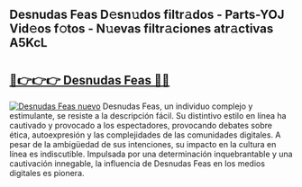 ## Desnudas Feas D𝚎sn𝚞dos filtr𝚊dos - Parts-YOJ Vid𝚎os f𝚘tos - N𝚞evas filtr𝚊ciones atr𝚊ctivas A5KcL

# <h2><a href="http://mbarsl.tromn.icu/?c=Desnudas+Feas">🔗👉👉👉 Desnudas Feas 🔗🔗</a></h2>

[![Desnudas Feas nuevo](https://i.imgur.com/pEAQMta.gif)](http://mbarsl.tromn.icu/?c=Desnudas+Feas)
Desnudas Feas, un individuo complejo y estimulante, se resiste a la descripción fácil. Su distintivo estilo en línea ha cautivado y provocado a los espectadores, provocando debates sobre ética, autoexpresión y las complejidades de las comunidades digitales. A pesar de la ambigüedad de sus intenciones, su impacto en la cultura en línea es indiscutible. Impulsada por una determinación inquebrantable y una cautivación innegable, la influencia de Desnudas Feas en los medios digitales es pionera.
